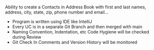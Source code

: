 Ability to create a Contacts in Address
Book with first and last names, address,
city, state, zip, phone number and
email…
- Program is written using IDE like IntelliJ
- Every UC is in a separate Git Branch and then merged with main
- Naming Convention, Indentation, etc Code Hygiene will be checked during
Review
- Git Check In Comments and Version History will be monitored